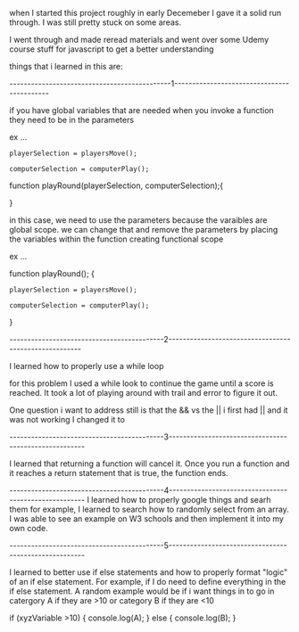 
when I started this project roughly in early Decemeber I gave it a solid run through. I was still
pretty stuck on some areas.

I went through and made reread materials and went over some Udemy course stuff for javascript to 
get a better understanding


things that i learned in this are:


---------------------------------------------1-------------------------------------------

if you have global variables that are needed when you invoke a function they need to be in the parameters

ex ... 

    playerSelection = playersMove();

    computerSelection = computerPlay();

function playRound(playerSelection, computerSelection);{


}

in this case, we need to use the parameters because the varaibles are global scope. we can change that and remove
the parameters by placing the variables within the function creating functional scope 


ex ... 

function playRound(); {

    playerSelection = playersMove();

    computerSelection = computerPlay();


}


-------------------------------------------2------------------------------------------------------

I learned how to properly use a while loop

for this problem I used a while look to continue the game until a score is reached. It took a lot
of playing around with trail and error to figure it out. 

One question i want to address still is that the && vs the || i first had || and it was not working
I changed it to 



-------------------------------------------3------------------------------------------------------

I learned that returning a function will cancel it. Once you run a function and it reaches a return statement that 
is true, the function ends. 

-------------------------------------------4------------------------------------------------------
I learned how to properly google things and searh them for example, I learned to search how to
randomly select from an array. I was able to see an example on W3 schools and then implement it into my own code. 


-------------------------------------------5------------------------------------------------------

I learned to better use if else statements and how to properly format "logic" of an if else statement.
For example, if I do need to define everything in the if else statement. A random example would be
if i want things in to go in catergory A if they are >10 or category B if they are <10 

if (xyzVariable >10) {
    console.log(A);
} else {
    console.log(B);
}